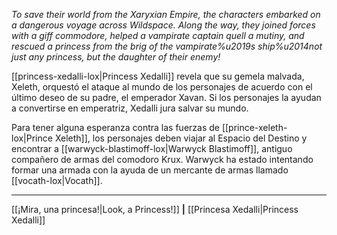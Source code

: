 _To save their world from the Xaryxian Empire, the characters embarked on a dangerous voyage across Wildspace. Along the way, they joined forces with a giff commodore, helped a vampirate captain quell a mutiny, and rescued a princess from the brig of the vampirate%u2019s ship%u2014not just any princess, but the daughter of their enemy!_

[[princess-xedalli-lox|Princess Xedalli]] revela que su gemela malvada, Xeleth, orquestó el ataque al mundo de los personajes de acuerdo con el último deseo de su padre, el emperador Xavan. Si los personajes la ayudan a convertirse en emperatriz, Xedalli jura salvar su mundo.

Para tener alguna esperanza contra las fuerzas de [[prince-xeleth-lox|Prince Xeleth]], los personajes deben viajar al Espacio del Destino y encontrar a [[warwyck-blastimoff-lox|Warwyck Blastimoff]], antiguo compañero de armas del comodoro Krux. Warwyck ha estado intentando formar una armada con la ayuda de un mercante de armas llamado [[vocath-lox|Vocath]].

* * *

[[¡Mira, una princesa!|Look, a Princess!]] **|** [[Princesa Xedalli|Princess Xedalli]]

